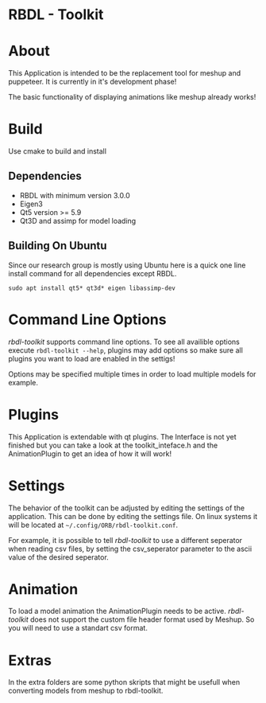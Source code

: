 RBDL - Toolkit
=============

# About

This Application is intended to be the replacement tool for meshup and puppeteer. It is currently in it's development phase! 

The basic functionality of displaying animations like meshup already works!

# Build

Use cmake to build and install

## Dependencies

* RBDL with minimum version 3.0.0
* Eigen3
* Qt5 version >= 5.9
* Qt3D and assimp for model loading

## Building On Ubuntu

Since our research group is mostly using Ubuntu here is a quick one line install command for all
dependencies except RBDL.

`sudo apt install qt5* qt3d* eigen libassimp-dev`

# Command Line Options
*rbdl-toolkit* supports command line options. To see all availible options execute ``rbdl-toolkit --help``, plugins may add options
so make sure all plugins you want to load are enabled in the settigs!

Options may be specified multiple times in order to load multiple models for example.

# Plugins

This Application is extendable with qt plugins. The Interface is not yet finished but you can take a look at the toolkit_inteface.h and
the AnimationPlugin to get an idea of how it will work!

# Settings

The behavior of the toolkit can be adjusted by editing the settings of the application. This can be done by
editing the settings file. On linux systems it will be located at ```~/.config/ORB/rbdl-toolkit.conf```.

For example, it is possible to tell *rbdl-toolkit* to use a different seperator when reading csv files, by setting
the csv_seperator parameter to the ascii value of the desired seperator.

# Animation
To load a model animation the AnimationPlugin needs to be active. *rbdl-toolkit* does not support the custom
file header format used by Meshup. So you will need to use a standart csv format.

# Extras
In the extra folders are some python skripts that might be usefull when converting models from meshup to
rbdl-toolkit.

